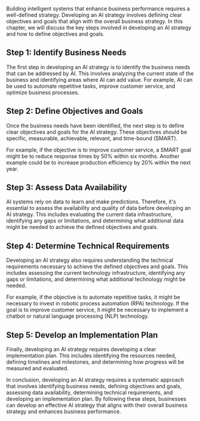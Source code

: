 
Building intelligent systems that enhance business performance requires a well-defined strategy. Developing an AI strategy involves defining clear objectives and goals that align with the overall business strategy. In this chapter, we will discuss the key steps involved in developing an AI strategy and how to define objectives and goals.

Step 1: Identify Business Needs
-------------------------------

The first step in developing an AI strategy is to identify the business needs that can be addressed by AI. This involves analyzing the current state of the business and identifying areas where AI can add value. For example, AI can be used to automate repetitive tasks, improve customer service, and optimize business processes.

Step 2: Define Objectives and Goals
-----------------------------------

Once the business needs have been identified, the next step is to define clear objectives and goals for the AI strategy. These objectives should be specific, measurable, achievable, relevant, and time-bound (SMART).

For example, if the objective is to improve customer service, a SMART goal might be to reduce response times by 50% within six months. Another example could be to increase production efficiency by 20% within the next year.

Step 3: Assess Data Availability
--------------------------------

AI systems rely on data to learn and make predictions. Therefore, it's essential to assess the availability and quality of data before developing an AI strategy. This includes evaluating the current data infrastructure, identifying any gaps or limitations, and determining what additional data might be needed to achieve the defined objectives and goals.

Step 4: Determine Technical Requirements
----------------------------------------

Developing an AI strategy also requires understanding the technical requirements necessary to achieve the defined objectives and goals. This includes assessing the current technology infrastructure, identifying any gaps or limitations, and determining what additional technology might be needed.

For example, if the objective is to automate repetitive tasks, it might be necessary to invest in robotic process automation (RPA) technology. If the goal is to improve customer service, it might be necessary to implement a chatbot or natural language processing (NLP) technology.

Step 5: Develop an Implementation Plan
--------------------------------------

Finally, developing an AI strategy requires developing a clear implementation plan. This includes identifying the resources needed, defining timelines and milestones, and determining how progress will be measured and evaluated.

In conclusion, developing an AI strategy requires a systematic approach that involves identifying business needs, defining objectives and goals, assessing data availability, determining technical requirements, and developing an implementation plan. By following these steps, businesses can develop an effective AI strategy that aligns with their overall business strategy and enhances business performance.
